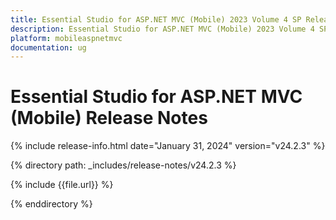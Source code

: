 ```yaml
---
title: Essential Studio for ASP.NET MVC (Mobile) 2023 Volume 4 SP Release Release Notes  
description: Essential Studio for ASP.NET MVC (Mobile) 2023 Volume 4 SP Release Release Notes  
platform: mobileaspnetmvc
documentation: ug
---
```


# Essential Studio for ASP.NET MVC (Mobile)  Release Notes  

{% include release-info.html date="January 31, 2024"  version="v24.2.3" %} 

{% directory path: _includes/release-notes/v24.2.3 %}

{% include {{file.url}} %}

{% enddirectory %}